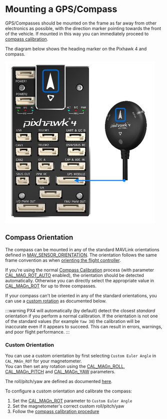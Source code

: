 # Mounting a GPS/Compass

GPS/Compasses should be mounted on the frame as far away from other electronics as possible, with the direction marker pointing towards the front of the vehicle.
If mounted in this way you can immediately proceed to [compass calibration](../config/compass.md#performing-the-calibration).

The diagram below shows the heading marker on the Pixhawk 4 and compass.

![Connect compass/GPS to Pixhawk 4](../../assets/flight_controller/pixhawk4/pixhawk4_compass_gps.jpg)

## Compass Orientation

The compass can be mounted in any of the standard MAVLink orientations defined in [MAV_SENSOR_ORIENTATION](https://mavlink.io/en/messages/common.html#MAV_SENSOR_ORIENTATION). 
The orientation follows the same frame convention as when [orienting the flight controller](../config/flight_controller_orientation.md#orientation-definition).

If you're using the normal [Compass Calibration](../config/compass.md) process (with parameter [CAL_MAG_ROT_AUTO](../advanced_config/parameter_reference.md#CAL_MAG_ROT_AUTO) enabled), the orientation should be detected automatically.
Otherwise you can directly select the appropriate value in [CAL_MAGn_ROT](../advanced_config/parameter_reference.md#CAL_MAG1_ROT) for up to three compasses.

If your compass can't be oriented in any of the standard orientations, you can use a [custom rotation](#custom_orientation) as documented below.

:::warning
PX4 will automatically (by default) detect the closest _standard_ orientation if you perform a normal calibration.
If the orientation is not one of the standard values (for example `Yaw 30`) the calibration will be inaccurate even if it appears to succeed.
This can result in errors, warnings, and poor flight performance.
:::

### Custom Orientation

You can use a custom orientation by first selecting `Custom Euler Angle` in `CAL_MAGn_ROT` for your magnetometer.  
You can then set any rotation using the [CAL_MAGn_ROLL](../advanced_config/parameter_reference.md#CAL_MAG1_ROLL), [CAL_MAGn_PITCH](../advanced_config/parameter_reference.md#CAL_MAG1_PITCH) and [CAL_MAGn_YAW](../advanced_config/parameter_reference.md#CAL_MAG1_YAW) parameters.

The roll/pitch/yaw are defined as documented [here](../config/flight_controller_orientation.md#orientation-definition).

To configure a custom orientation and calibrate the compass:

1. Set the [CAL_MAGn_ROT](../advanced_config/parameter_reference.md#CAL_MAG1_ROT) parameter to `Custom Euler Angle`
2. Set the magnetometer's correct custom roll/pitch/yaw
3. Follow the [compass calibration procedure](../config/compass.md#performing-the-calibration)

